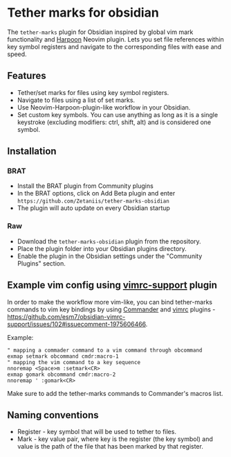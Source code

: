 # Tether marks for obsidian
The `tether-marks` plugin for Obsidian inspired by global vim mark functionality and [Harpoon](https://github.com/ThePrimeagen/harpoon) Neovim plugin. Lets you set file references within key symbol registers and navigate to the corresponding files with ease and speed.

## Features
- Tether/set marks for files using key symbol registers.
- Navigate to files using a list of set marks.
- Use Neovim-Harpoon-plugin-like workflow in your Obsidian. 
- Set custom key symbols. You can use anything as long as it is a single keystroke (excluding modifiers: ctrl, shift, alt) and is considered one symbol. 

## Installation
### BRAT
 - Install the BRAT plugin from Community plugins
 - In the BRAT options, click on Add Beta plugin and enter `https://github.com/Zetaniis/tether-marks-obsidian`
 - The plugin will auto update on every Obsidian startup

### Raw
- Download the `tether-marks-obsidian` plugin from the repository.
- Place the plugin folder into your Obsidian plugins directory.
- Enable the plugin in the Obsidian settings under the "Community Plugins" section.

## Example vim config using [vimrc-support](https://github.com/esm7/obsidian-vimrc-support) plugin
In order to make the workflow more vim-like, you can bind tether-marks commands to vim key bindings by using [Commander](https://github.com/phibr0/obsidian-commander) and [vimrc](https://github.com/esm7/obsidian-vimrc-support) plugins - https://github.com/esm7/obsidian-vimrc-support/issues/102#issuecomment-1975606466.

Example:
```vimscript
" mapping a commader command to a vim command through obcommand
exmap setmark obcommand cmdr:macro-1
" mapping the vim command to a key sequence
nnoremap <Space>m :setmark<CR>
exmap gomark obcommand cmdr:macro-2
nnoremap ' :gomark<CR>
```

Make sure to add the tether-marks commands to Commander's macros list. 

## Naming conventions
- Register - key symbol that will be used to tether to files. 
- Mark - key value pair, where key is the register (the key symbol) and value is the path of the file that has been marked by that register. 